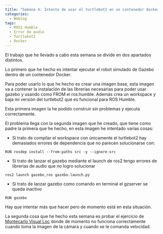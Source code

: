 ```yaml
---
title: "Semana 4: Intento de usar el turtlebot2 en un contenedor docker, betatesting de un nuevo ejercicio"
categories:
  - Weblog
tags:
  - ROS2 Humble
  - Error de audio
  - Turtlebot2
  - Docker
---
```



El trabajo que he llevado a cabo esta semana se divide en dos apartados distintos.

Lo primero que he hecho es intentar ejecutar el robot simulado de Gazebo dentro de un contenedor Docker.

Para poder usarlo lo que he hecho es crear una imagen base, esta imagen va a contener la instalación de las librerías necesarias para poder usar gazebo y usando como FROM el ros:humble.
Además crea un workspace y baja mi versión del turtlebot2 que es funcional para ROS Humble.

Esta primera imagen la he podido construir sin problemas y ejecuta correctamente.

El problema llega con la segunda imagen que he creado, que tiene como padre la primera que he hecho, en esta imagen he intentado varias cosas:

- Si trato de compilar el workspace con únicamente el turtlebot2 hay demasiados errores de dependencia que no parecen solucionarse con:

```
RUN rosdep install --from-paths src -y --ignore-src
```
- Si trato de lanzar el gazebo mediante el launch de ros2 tengo errores de librerias de audio que no logro solucionar
```
ros2 launch gazebo_ros gazebo.launch.py
```
- Si trato de lanzar gazebo como comando en terminal el gzserver se queda inactivo
```
RUN gazebo
```

Hay que intentar más que hacer pero de momento está en esta situación.

La segunda cosa que he hecho esta semana es probar el ejercicio de [Montecarlo Visual Loc](https://unibotics.org/academy/exercise/montecarlo_visual_loc/) donde de momento no funciona correctamente cuando toma la imagen de la cámara y cuando se le comanda velocidad.


